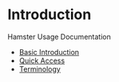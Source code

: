 # Introduction

Hamster Usage Documentation

* [Basic Introduction](introduce/summarize.md)
* [Quick Access](quickaccess/consumer.md)
* [Terminology](explanation/index.md)